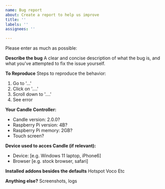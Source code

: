 ```yaml
---
name: Bug report
about: Create a report to help us improve
title: ''
labels: ''
assignees: ''

---
```


Please enter as much as possible:


**Describe the bug**
A clear and concise description of what the bug is, and what you've attempted to fix the issue yourself.


**To Reproduce**
Steps to reproduce the behavior:
1. Go to '...'
2. Click on '....'
3. Scroll down to '....'
4. See error


**Your Candle Controller:**
 - Candle version: 2.0.0?
 - Raspberry Pi version: 4B?
 - Raspberry Pi memory: 2GB?
- Touch screen?

**Device used to acces Candle (if relevant):**
 - Device: [e.g. Windows 11 laptop, iPhone6]
 - Browser [e.g. stock browser, safari]


**Installed addons besides the defaults**
Hotspot
Voco
Etc

**Anything else?**
Screenshots, logs
